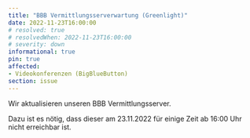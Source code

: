 ```yaml
---
title: "BBB Vermittlungsserverwartung (Greenlight)"
date: 2022-11-23T16:00:00
# resolved: true
# resolvedWhen: 2022-11-23T16:00:00
# severity: down
informational: true
pin: true 
affected:
- Videokonferenzen (BigBlueButton)
section: issue
---
```


Wir aktualisieren unseren BBB Vermittlungsserver.

Dazu ist es nötig, dass dieser am 23.11.2022 für einige Zeit ab 16:00 Uhr nicht erreichbar ist.
